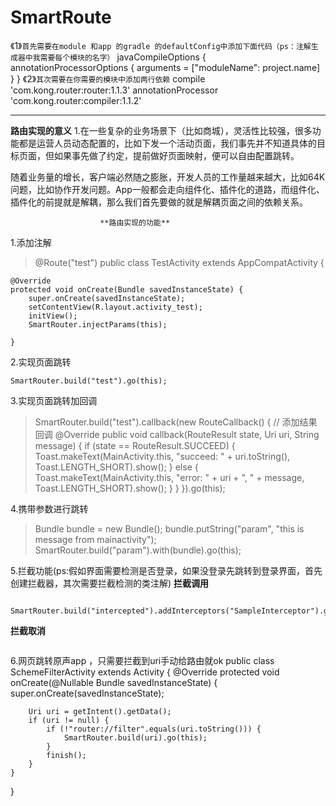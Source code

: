 # SmartRoute
《1》`首先需要在module 和app 的gradle 的defaultConfig中添加下面代码（ps：注解生成器中我需要每个模块的名字）`
 javaCompileOptions {
            annotationProcessorOptions {
                arguments = ["moduleName": project.name]
            }
        }
 《2》`其次需要在你需要的模块中添加两行依赖`
  compile 'com.kong.router:router:1.1.3'
   annotationProcessor 'com.kong.router:compiler:1.1.2'

    
----------
**路由实现的意义**
 1.在一些复杂的业务场景下（比如商城），灵活性比较强，很多功能都是运营人员动态配置的，比如下发一个活动页面，我们事先并不知道具体的目标页面，但如果事先做了约定，提前做好页面映射，便可以自由配置跳转。

随着业务量的增长，客户端必然随之膨胀，开发人员的工作量越来越大，比如64K问题，比如协作开发问题。App一般都会走向组件化、插件化的道路，而组件化、插件化的前提就是解耦，那么我们首先要做的就是解耦页面之间的依赖关系。

                        **路由实现的功能**
1.添加注解

> @Route("test")
public class TestActivity extends AppCompatActivity {

    @Override
    protected void onCreate(Bundle savedInstanceState) {
        super.onCreate(savedInstanceState);
        setContentView(R.layout.activity_test);
        initView();
        SmartRouter.injectParams(this);
       
    }

 

2.实现页面跳转
```
SmartRouter.build("test").go(this);
```

3.实现页面跳转加回调

>  SmartRouter.build("test").callback(new RouteCallback() { // 添加结果回调
                    @Override
                    public void callback(RouteResult state, Uri uri, String message) {
                        if (state == RouteResult.SUCCEED) {
                            Toast.makeText(MainActivity.this, "succeed: " + uri.toString(), Toast.LENGTH_SHORT).show();
                        } else {
                            Toast.makeText(MainActivity.this, "error: " + uri + ", " + message, Toast.LENGTH_SHORT).show();
                        }
                    }
                }).go(this);








4.携带参数进行跳转

> Bundle bundle = new Bundle();
                bundle.putString("param", "this is message from mainactivity");
                SmartRouter.build("param").with(bundle).go(this);


5.拦截功能(ps:假如界面需要检测是否登录，如果没登录先跳转到登录界面，首先创建拦截器，其次需要拦截检测的类注解)
 **拦截调用**  
```
             SmartRouter.build("intercepted").addInterceptors("SampleInterceptor").go(this);

```
 **拦截取消**  
```        SmartRouter.build("intercepted").skipInterceptors("SampleInterceptor").go(this);
```
6.网页跳转原声app ，只需要拦截到uri手动给路由就ok
public class SchemeFilterActivity extends Activity {
    @Override
    protected void onCreate(@Nullable Bundle savedInstanceState) {
        super.onCreate(savedInstanceState);

        Uri uri = getIntent().getData();
        if (uri != null) {
            if (!"router://filter".equals(uri.toString())) {
                SmartRouter.build(uri).go(this);
            }
            finish();
        }
    }
}

